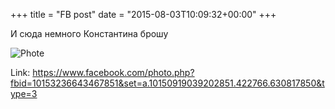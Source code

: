 +++
title = "FB post"
date = "2015-08-03T10:09:32+00:00"
+++

И сюда немного Константина брошу

![Phote](https://scontent.xx.fbcdn.net/v/t1.0-0/p130x130/11825945_10153236643467851_3932761510503920322_n.jpg?oh=7ac5517143fce0a1d5fc65a80cc0171e&oe=59598868)


Link: https://www.facebook.com/photo.php?fbid=10153236643467851&set=a.10150919039202851.422766.630817850&type=3
